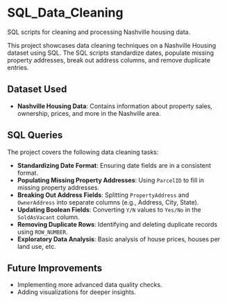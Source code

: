 # SQL_Data_Cleaning
SQL scripts for cleaning and processing Nashville housing data.

This project showcases data cleaning techniques on a Nashville Housing dataset using SQL. The SQL scripts standardize dates, populate missing property addresses, break out address columns, and remove duplicate entries.

## Dataset Used
- **Nashville Housing Data**: Contains information about property sales, ownership, prices, and more in the Nashville area.

## SQL Queries
The project covers the following data cleaning tasks:
- **Standardizing Date Format**: Ensuring date fields are in a consistent format.
- **Populating Missing Property Addresses**: Using `ParcelID` to fill in missing property addresses.
- **Breaking Out Address Fields**: Splitting `PropertyAddress` and `OwnerAddress` into separate columns (e.g., Address, City, State).
- **Updating Boolean Fields**: Converting `Y/N` values to `Yes/No` in the `SoldAsVacant` column.
- **Removing Duplicate Rows**: Identifying and deleting duplicate records using `ROW_NUMBER`.
- **Exploratory Data Analysis**: Basic analysis of house prices, houses per land use, etc.

## Future Improvements
- Implementing more advanced data quality checks.
- Adding visualizations for deeper insights.
